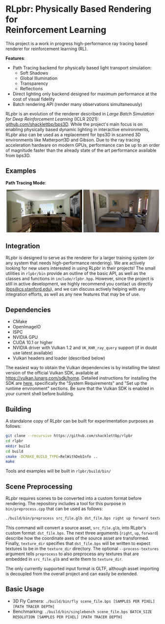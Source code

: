 RLpbr: Physically Based Rendering for<br/>Reinforcement Learning
============================================================

This project is a work in progress high-performance ray tracing based renderer for reinforcement learning (RL).

**Features**:
* Path Tracing backend for physically based light transport simulation:
    * Soft Shadows
    * Global Illumination
    * Transparency
    * Reflections
* Direct lighting only backend designed for maximum performance at the cost of visual fidelity
* Batch rendering API (render many observations simultaneously)

 RLpbr is an evolution of the renderer described in _Large Batch Simulation for Deep Reinforcement Learning_ (ICLR 2021): [github.com/shacklettbp/bps3D](https://github.com/shacklettbp/bps3D). While the project's main focus is on enabling physically based dynamic lighting in interactive environments, RLpbr also can be used as a replacement for bps3D in scanned 3D environments like Matterport3D and Gibson. Due to the ray tracing acceleration hardware on modern GPUs, performance can be up to an order of magnitude faster than the already state of the art performance available from bps3D.


Examples
--------

**Path Tracing Mode**:
<p align="middle">
  <img src="data/example1.png" width="49%" />
  <img src="data/example2.png" width="49%" /> 
</p>


Integration
-----------

RLpbr is designed to serve as the renderer for a larger training system (or any system that needs high-performance rendering). We are actively looking for new users interested in using RLpbr in their projects! The small utilities in `rlpbr/bin` provide an outline of the basic API, as well as the classes and functions in `include/rlpbr.hpp`. However, since the project is still in active development, we highly recommend you contact us directly (bps@cs.stanford.edu), and we can discuss actively helping with any integration efforts, as well as any new features that may be of use.

Dependencies
------------

* CMake
* OpenImageIO
* ISPC
* NVIDIA GPU
* CUDA 10.1 or higher
* NVIDIA driver with Vulkan 1.2 and `VK_KHR_ray_query` support (if in doubt use latest available)
* Vulkan headers and loader (described below)

The easiest way to obtain the Vulkan dependencies is by installing the latest version of the official Vulkan SDK, available at <https://vulkan.lunarg.com/sdk/home>. Detailed instructions for installing the SDK are [here](https://vulkan.lunarg.com/doc/sdk/latest/linux/getting_started.html), specifically the "System Requirements" and "Set up the runtime environment" sections. Be sure that the Vulkan SDK is enabled in your current shell before building.

Building
--------

A standalone copy of RLpbr can be built for experimentation purposes as follows:
```bash
git clone --recursive https://github.com/shacklettbp/rlpbr
cd rlpbr
mkdir build
cd build
cmake -DCMAKE_BUILD_TYPE=RelWithDebInfo ..
make
```

Tools and examples will be built in `rlpbr/build/bin/`

Scene Preprocessing
-------------------

RLpbr requires scenes to be converted into a custom format before rendering. The repository includes a tool for this purpose in `bin/preprocess.cpp` that can be used as follows:

```bash
./build/bin/preprocess src_file.glb dst_file.bps right up forward texture_dir --process-textures
```

This command will convert a source asset, `src_file.glb`, into RLpbr's custom format: `dst_file.bps`. The next three arguments (`right`, `up`, `forward`) describe how the coordinate axes of the source asset are transformed. Finally, `texture_dir` specifies that `dst_file.bps` will be written to expect textures to be in the `texture_dir` directory. The optional `--process-textures` argument tells `preprocess` to also preprocess any textures that are embedded in `src_file.glb` and write them to `texture_dir`.

The only currently supported input format is GLTF, although asset importing is decoupled from the overall project and can easily be extended.

Basic Usage
-----------

 * 3D Fly Camera: `./build/bin/fly scene_file.bps [SAMPLES PER PIXEL] [PATH TRACER DEPTH]`
 * Benchmarking: `./build/bin/singlebench scene_file.bps BATCH_SIZE RESOLUTION [SAMPLES PER PIXEL] [PATH TRACER DEPTH]`
